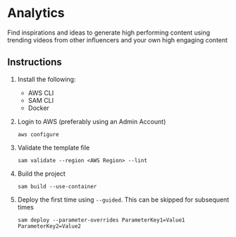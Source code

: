 # Analytics

Find inspirations and ideas to generate high performing content using trending videos from other influencers and your
own high engaging content

## Instructions

1. Install the following:
    - AWS CLI
    - SAM CLI
    - Docker

2. Login to AWS (preferably using an Admin Account)
   ```
   aws configure
   ```

3. Validate the template file
   ```
   sam validate --region <AWS Region> --lint
   ```

4. Build the project
   ```
   sam build --use-container
   ```

5. Deploy the first time using `--guided`. This can be skipped for subsequent times
   ```
   sam deploy --parameter-overrides ParameterKey1=Value1 ParameterKey2=Value2
   ```
